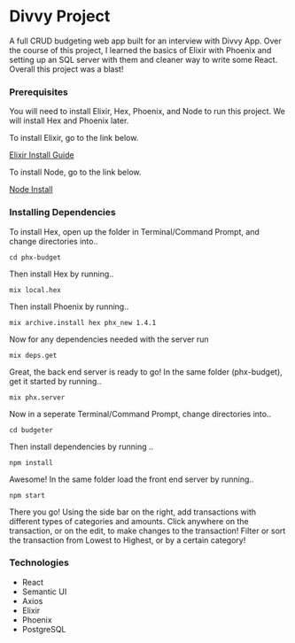# Divvy Project
A full CRUD budgeting web app built for an interview with Divvy App.
Over the course of this project, I learned the basics of Elixir with Phoenix and setting up an SQL server with them and cleaner way to write some React. Overall this project was a blast!

### Prerequisites
You will need to install Elixir, Hex, Phoenix, and Node to run this project. We will install Hex and Phoenix later.

To install Elixir, go to the link below.

[Elixir Install Guide](https://elixir-lang.org/install.html)

To install Node, go to the link below.

[Node Install](https://nodejs.org/en/download/)


### Installing Dependencies

To install Hex, open up the folder in Terminal/Command Prompt, and change directories into..

`cd phx-budget`

Then install Hex by running..

`mix local.hex`

Then install Phoenix by running..

`mix archive.install hex phx_new 1.4.1`

Now for any dependencies needed with the server run

`mix deps.get`

Great, the back end server is ready to go! In the same folder (phx-budget), get it started by running..

`mix phx.server`

Now in a seperate Terminal/Command Prompt, change directories into..

`cd budgeter`

Then install dependencies by running ..

`npm install`

Awesome! In the same folder load the front end server by running..

`npm start`

There you go! Using the side bar on the right, add transactions with different types of categories and amounts. Click anywhere on the transaction, or on the edit, to make changes to the transaction! Filter or sort the transaction from Lowest to Highest, or by a certain category!

### Technologies
- React
- Semantic UI
- Axios
- Elixir
- Phoenix
- PostgreSQL
